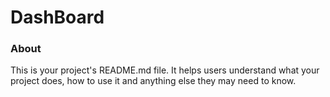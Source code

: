 DashBoard
=========

### About

This is your project's README.md file. It helps users understand what your
project does, how to use it and anything else they may need to know.